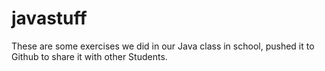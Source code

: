 # javastuff
These are some exercises we did in our Java class in school, pushed it to Github to share it with other Students.
